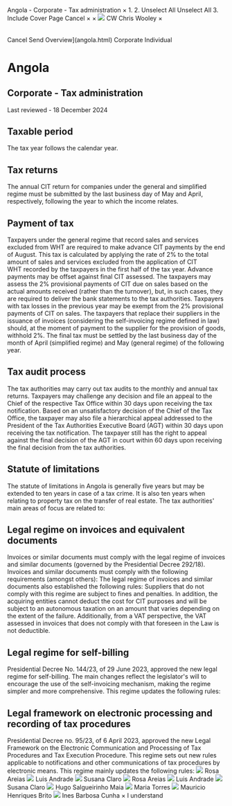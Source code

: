 Angola - Corporate - Tax administration
×
1.
2.
Unselect All
Unselect All
3.
Include Cover Page
Cancel
×
×
![](-/media/world-wide-tax-summaries/attachments/global---chris-wooley.ashx%3Frev=ac5e5f3223b34096b1afc2a6009c7320&revision=ac5e5f32-23b3-4096-b1af-c2a6009c7320&hash=859B7ADC84DC2CBEC9760E9E6EE7DE6D0A8BFCDF)
CW
Chris Wooley
×
######
Cancel
Send
Overview](angola.html)
Corporate
Individual
# Angola
## Corporate - Tax administration
Last reviewed - 18 December 2024
## Taxable period
The tax year follows the calendar year.
## Tax returns
The annual CIT return for companies under the general and simplified regime must be submitted by the last business day of May and April, respectively, following the year to which the income relates.
## Payment of tax
Taxpayers under the general regime that record sales and services excluded from WHT are required to make advance CIT payments by the end of August.
This tax is calculated by applying the rate of 2% to the total amount of sales and services excluded from the application of CIT WHT recorded by the taxpayers in the first half of the tax year. Advance payments may be offset against final CIT assessed.
The taxpayers may assess the 2% provisional payments of CIT due on sales based on the actual amounts received (rather than the turnover), but, in such cases, they are required to deliver the bank statements to the tax authorities.
Taxpayers with tax losses in the previous year may be exempt from the 2% provisional payments of CIT on sales.
The taxpayers that replace their suppliers in the issuance of invoices (considering the self-invoicing regime defined in law) should, at the moment of payment to the supplier for the provision of goods, withhold 2%.
The final tax must be settled by the last business day of the month of April (simplified regime) and May (general regime) of the following year.
## Tax audit process
The tax authorities may carry out tax audits to the monthly and annual tax returns.
Taxpayers may challenge any decision and file an appeal to the Chief of the respective Tax Office within 30 days upon receiving the tax notification.
Based on an unsatisfactory decision of the Chief of the Tax Office, the taxpayer may also file a hierarchical appeal addressed to the President of the Tax Authorities Executive Board (AGT) within 30 days upon receiving the tax notification.
The taxpayer still has the right to appeal against the final decision of the AGT in court within 60 days upon receiving the final decision from the tax authorities.
## Statute of limitations
The statute of limitations in Angola is generally five years but may be extended to ten years in case of a tax crime. It is also ten years when relating to property tax on the transfer of real estate.
The tax authorities' main areas of focus are related to:
## Legal regime on invoices and equivalent documents
Invoices or similar documents must comply with the legal regime of invoices and similar documents (governed by the Presidential Decree 292/18).
Invoices and similar documents must comply with the following requirements (amongst others):
The legal regime of invoices and similar documents also established the following rules:
Suppliers that do not comply with this regime are subject to fines and penalties. In addition, the acquiring entities cannot deduct the cost for CIT purposes and will be subject to an autonomous taxation on an amount that varies depending on the extent of the failure.
Additionally, from a VAT perspective, the VAT assessed in invoices that does not comply with that foreseen in the Law is not deductible.
## Legal regime for self-billing
Presidential Decree No. 144/23, of 29 June 2023, approved the new legal regime for self-billing.
The main changes reflect the legislator's will to encourage the use of the self-invoicing mechanism, making the regime simpler and more comprehensive.
This regime updates the following rules:
## Legal framework on electronic processing and recording of tax procedures
Presidential Decree no. 95/23, of 6 April 2023, approved the new Legal Framework on the Electronic Communication and Processing of Tax Procedures and Tax Execution Procedure.
This regime sets out new rules applicable to notifications and other communications of tax procedures by electronic means.
This regime mainly updates the following rules:
![](-/media/world-wide-tax-summaries/attachments/angola---rosa-areias.ashx%3Frev=b678c7f6eaf44f2fa765d773bd6e4e01&revision=b678c7f6-eaf4-4f2f-a765-d773bd6e4e01&hash=939C9E46A42AEFF1B563C7B729B17C76565F0A2F)
Rosa Areias
![](-/media/world-wide-tax-summaries/attachments/angola---lus_andrade.ashx%3Frev=d4a834e2472b463188868a462e2b740d&revision=d4a834e2-472b-4631-8886-8a462e2b740d&hash=4C497BF5CE8C442E0946A212F2C8117187465FB4)
Luis Andrade
![](-/media/world-wide-tax-summaries/attachments/angola---susana_claro.ashx%3Frev=0b32caabaa4548d7824c4ccd5b1657ae&revision=0b32caab-aa45-48d7-824c-4ccd5b1657ae&hash=199D6359FDC7DFD22EBC4C2B9A8910C8F0463DD7)
Susana Claro
![](-/media/world-wide-tax-summaries/attachments/angola---rosa-areias.ashx%3Frev=b678c7f6eaf44f2fa765d773bd6e4e01&revision=b678c7f6-eaf4-4f2f-a765-d773bd6e4e01&hash=939C9E46A42AEFF1B563C7B729B17C76565F0A2F)
Rosa Areias
![](-/media/world-wide-tax-summaries/attachments/angola---lus_andrade.ashx%3Frev=d4a834e2472b463188868a462e2b740d&revision=d4a834e2-472b-4631-8886-8a462e2b740d&hash=4C497BF5CE8C442E0946A212F2C8117187465FB4)
Luis Andrade
![](-/media/world-wide-tax-summaries/attachments/angola---susana_claro.ashx%3Frev=0b32caabaa4548d7824c4ccd5b1657ae&revision=0b32caab-aa45-48d7-824c-4ccd5b1657ae&hash=199D6359FDC7DFD22EBC4C2B9A8910C8F0463DD7)
Susana Claro
![](-/media/world-wide-tax-summaries/attachments/angola---hugo_salgueirinho_maia.ashx%3Frev=bbb7cf62b04447efb7a46994fa326c1e&revision=bbb7cf62-b044-47ef-b7a4-6994fa326c1e&hash=99873DAD06C314527A16DACEAC3D878131244410)
Hugo Salgueirinho Maia
![](-/media/world-wide-tax-summaries/attachments/angola---maria-torres.ashx%3Frev=f4b9a6ea3ac24fec8dc384ee4b0f652c&revision=f4b9a6ea-3ac2-4fec-8dc3-84ee4b0f652c&hash=2AFB8710AF368849C00484C6BFFB80425FF9FEDE)
Maria Torres
![](-/media/world-wide-tax-summaries/attachments/angola---mauricio_henriques_brito.ashx%3Frev=9cfa5d25e3cb486eac6d2fe9d82e264c&revision=9cfa5d25-e3cb-486e-ac6d-2fe9d82e264c&hash=AB60DBB5C7B8C8B3FB34386F81B05D96406933A2)
Mauricio Henriques Brito
![](-/media/world-wide-tax-summaries/angolaines-barbosa-cunhainesjpg20220719112257234.ashx%3Frev=d22ac540a037433fbaa2530af8c77836&revision=d22ac540-a037-433f-baa2-530af8c77836&hash=8B28CD702E4B91002D915D37DEF80E5D91CCA5D6)
Ines Barbosa Cunha
×
I understand